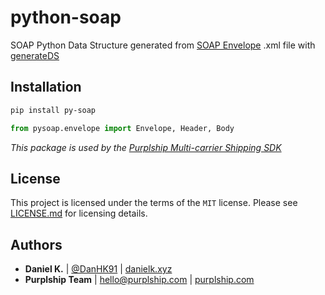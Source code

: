 # python-soap

SOAP Python Data Structure generated from [SOAP Envelope](http://schemas.xmlsoap.org/soap/envelope/) .xml file with [generateDS](http://www.davekuhlman.org/generateDS.html)

## Installation

```bash
pip install py-soap
```


```python
from pysoap.envelope import Envelope, Header, Body
```

*This package is used by the [Purplship Multi-carrier Shipping SDK](https://github.com/PurplShip/purplship)*

## License

This project is licensed under the terms of the `MIT` license.
Please see [LICENSE.md](/LICENSE) for licensing details.


## Authors

- **Daniel K.** | [@DanHK91](https://twitter.com/DanHK91) | [danielk.xyz](https://danielk.xyz/)
- **Purplship Team** | hello@purplship.com | [purplship.com](https://purplship.com)